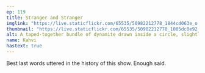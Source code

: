 ```yaml
---
ep: 119
title: Stranger and Stranger
imglink: "https://live.staticflickr.com/65535/50982212778_1844cd063e_o.jpg"
thumbnail: "https://live.staticflickr.com/65535/50982212778_1005dc0e92_q.jpg"
alt: A taped-together bundle of dynamite drawn inside a circle, slightly off-centre.
name: Kahvi
hastext: true
---
```

Best last words uttered in the history of this show. Enough said.